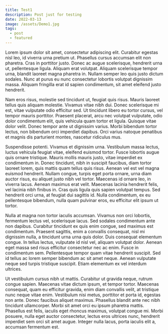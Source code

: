 ```yaml
---
title: Test1
description: Post just for testing
date: 2022-03-13
image: /assets/Demo1.jpg
tags:
  - post
  - featured
---
```


Lorem ipsum dolor sit amet, consectetur adipiscing elit. Curabitur egestas nisl leo, id viverra urna pretium ut. Phasellus cursus accumsan elit non pharetra. Cras in porttitor justo. Donec ac augue scelerisque, hendrerit urna ut, pellentesque ligula. Aliquam erat volutpat. Aliquam scelerisque tempor urna, blandit laoreet magna pharetra in. Nullam semper leo quis justo dictum sodales. Nunc at purus eu nunc consectetur lobortis volutpat dignissim massa. Aliquam fringilla erat id sapien condimentum, sit amet eleifend justo hendrerit.

Nam eros risus, molestie sed tincidunt ut, feugiat quis risus. Mauris laoreet tellus quis aliquam molestie. Vivamus vitae nibh dui. Donec scelerisque mi est, vitae vulputate odio efficitur sed. Ut tincidunt libero eu tortor cursus, vel tempor mauris porttitor. Praesent placerat, arcu nec volutpat vulputate, odio dolor condimentum elit, quis vehicula quam tortor et ligula. Quisque vitae dolor velit. Donec tempor ante ut dignissim varius. Morbi bibendum tortor lectus, non bibendum orci imperdiet dapibus. Orci varius natoque penatibus et magnis dis parturient montes, nascetur ridiculus mus.

Suspendisse potenti. Vivamus et dignissim urna. Vestibulum massa lectus, luctus vehicula feugiat vitae, eleifend euismod tortor. Fusce lobortis augue quis ornare tristique. Mauris mollis mauris justo, vitae imperdiet ex condimentum in. Donec tincidunt, nibh in suscipit faucibus, diam tortor laoreet lorem, quis mattis quam tellus quis risus. Aenean vel est vel magna euismod hendrerit. Nullam congue, turpis eget porta ornare, urna diam auctor risus, eu aliquet justo nibh vel tortor. Maecenas id ornare leo, in viverra lacus. Aenean maximus erat velit. Maecenas lacinia hendrerit felis, vel lacinia nibh finibus in. Cras quis ligula quis sapien volutpat tempus. Sed hendrerit orci urna, at feugiat dui sagittis id. Nulla condimentum, ex eu pellentesque bibendum, nulla quam pulvinar eros, eu efficitur elit ipsum ut tortor.

Nulla at magna non tortor iaculis accumsan. Vivamus non orci lobortis, fermentum lectus vel, scelerisque lacus. Sed sodales condimentum ante non dapibus. Curabitur tincidunt ex quis enim congue, sed maximus est condimentum. Praesent sagittis, enim a convallis consequat, nisl mi dignissim nulla, a tincidunt urna urna quis dolor. Duis consequat elementum congue. In tellus lectus, vulputate id nisl vel, aliquam volutpat dolor. Aenean eget massa sed risus efficitur consectetur nec ac enim. Fusce in condimentum sem. Pellentesque tempor quam vitae hendrerit suscipit. Sed id tellus ac lorem semper bibendum ac sit amet neque. Aenean vulputate neque sed turpis tristique suscipit. Etiam elementum ex vel interdum ultrices.

Ut vestibulum cursus nibh ut mattis. Curabitur ut gravida neque, rutrum congue sapien. Maecenas vitae dictum ipsum, et tempor tortor. Maecenas consequat, quam eu efficitur gravida, enim diam convallis velit, at tristique nunc neque vitae enim. Vestibulum nisi metus, porttitor et porta id, egestas non ante. Donec faucibus aliquet maximus. Phasellus blandit ante nec nibh tincidunt ullamcorper. Morbi sit amet orci eu ipsum pharetra mattis. Phasellus est felis, iaculis eget rhoncus maximus, volutpat congue mi. Morbi posuere, nulla eget auctor consectetur, lectus eros ultrices nunc, hendrerit imperdiet sem orci sit amet augue. Integer nulla lacus, porta iaculis elit a, accumsan fermentum est.
